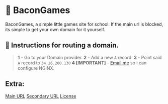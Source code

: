 # 🥓 BaconGames
BaconGames, a simple little games site for school.
If the main url is blocked, its simple to get your own domain for it yourself.

## 📜 Instructions for routing a domain.
> **1** - Go to your Domain provider.
> **2** - Add a new `A` record.
> **3** - Point said `A` record to ```34.26.200.130```
> **4 [IMPORTANT]** - [Email me](mailto:baconbirdhead@gmail.com) so i can configure NGINX.
> 
## Extra:
[Main URL](https://bacongamz.net)
[Secondary URL](https://bacongamz-temp.onrender.com)
[License](https://github.com/DaBaconKing/bacongames/blob/main/LICENSE)
